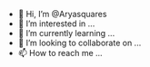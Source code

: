 - 👋 Hi, I’m @Aryasquares
- 👀 I’m interested in ...
- 🌱 I’m currently learning ...
- 💞️ I’m looking to collaborate on ...
- 📫 How to reach me ...

<!---
Aryasquares/Aryasquares is a ✨ special ✨ repository because its `README.md` (this file) appears on your GitHub profile.
You can click the Preview link to take a look at your changes.
--->
